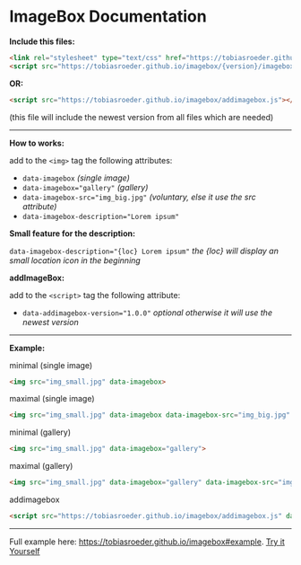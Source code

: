 ﻿
# ImageBox Documentation

**Include this files:**
```html
<link rel="stylesheet" type="text/css" href="https://tobiasroeder.github.io/imagebox/{version}/imagebox.min.css">
<script src="https://tobiasroeder.github.io/imagebox/{version}/imagebox.min.js"></script>
```
**OR:**
```html
<script src="https://tobiasroeder.github.io/imagebox/addimagebox.js"></script>
```
(this file will include the newest version from all files which are needed)

---

**How to works:**

add to the `<img>` tag the following attributes:

- `data-imagebox`  _(single image)_
- `data-imagebox="gallery"` _(gallery)_
- `data-imagebox-src="img_big.jpg"` _(voluntary, else it use the src attribute)_
- `data-imagebox-description="Lorem ipsum"`

**Small feature for the description:**

`data-imagebox-description="{loc} Lorem ipsum"` _the {loc} will display an small location icon in the beginning_

**addImageBox:**

add to the `<script>` tag the following attribute:

- `data-addimagebox-version="1.0.0"` _optional otherwise it will use the newest version_

---

**Example:**

minimal (single image)
```html
<img src="img_small.jpg" data-imagebox>
```
maximal (single image)
```html
<img src="img_small.jpg" data-imagebox data-imagebox-src="img_big.jpg" data-imagebox-description="Lorem ipsum">
```
minimal (gallery)
```html
<img src="img_small.jpg" data-imagebox="gallery">
```
maximal (gallery)
```html
<img src="img_small.jpg" data-imagebox="gallery" data-imagebox-src="img_big.jpg" data-imagebox-description="Lorem ipsum">
```
addimagebox
```html
<script src="https://tobiasroeder.github.io/imagebox/addimagebox.js" data-addimagebox-version="1.0.4"></script>
```

---

Full example here: https://tobiasroeder.github.io/imagebox#example.
[Try it Yourself](https://codepen.io/tobiasroeder/full/wZeBNL)
